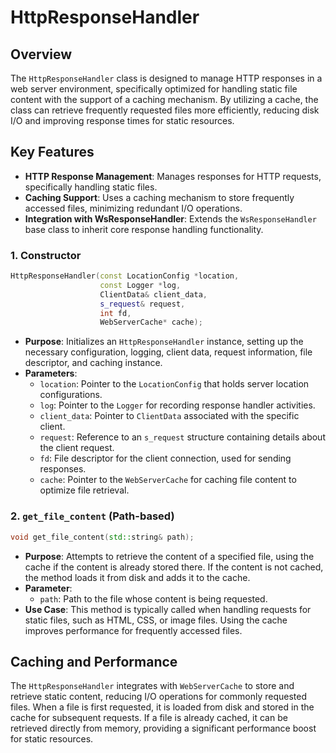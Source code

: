 # HttpResponseHandler

## Overview

The `HttpResponseHandler` class is designed to manage HTTP responses in a web server environment, specifically optimized for handling static file content with the support of a caching mechanism. By utilizing a cache, the class can retrieve frequently requested files more efficiently, reducing disk I/O and improving response times for static resources.

## Key Features

- **HTTP Response Management**: Manages responses for HTTP requests, specifically handling static files.
- **Caching Support**: Uses a caching mechanism to store frequently accessed files, minimizing redundant I/O operations.
- **Integration with WsResponseHandler**: Extends the `WsResponseHandler` base class to inherit core response handling functionality.

### 1. Constructor

```cpp
HttpResponseHandler(const LocationConfig *location,
                    const Logger *log,
                    ClientData& client_data,
                    s_request& request,
                    int fd,
                    WebServerCache* cache);
```

- **Purpose**: Initializes an `HttpResponseHandler` instance, setting up the necessary configuration, logging, client data, request information, file descriptor, and caching instance.
- **Parameters**:
    - `location`: Pointer to the `LocationConfig` that holds server location configurations.
    - `log`: Pointer to the `Logger` for recording response handler activities.
    - `client_data`: Pointer to `ClientData` associated with the specific client.
    - `request`: Reference to an `s_request` structure containing details about the client request.
    - `fd`: File descriptor for the client connection, used for sending responses.
    - `cache`: Pointer to the `WebServerCache` for caching file content to optimize file retrieval.

### 2. `get_file_content` (Path-based)

```cpp
void get_file_content(std::string& path);
```

- **Purpose**: Attempts to retrieve the content of a specified file, using the cache if the content is already stored there. If the content is not cached, the method loads it from disk and adds it to the cache.
- **Parameter**:
    - `path`: Path to the file whose content is being requested.
- **Use Case**: This method is typically called when handling requests for static files, such as HTML, CSS, or image files. Using the cache improves performance for frequently accessed files.


## Caching and Performance

The `HttpResponseHandler` integrates with `WebServerCache` to store and retrieve static content, reducing I/O operations for commonly requested files. When a file is first requested, it is loaded from disk and stored in the cache for subsequent requests. If a file is already cached, it can be retrieved directly from memory, providing a significant performance boost for static resources.
